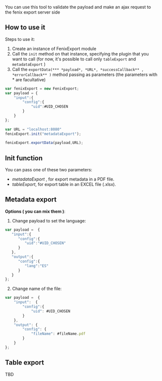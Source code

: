 
You can use this tool to validate the payload and make an ajax request to the fenix export server side

How to use it
-----------------------------------

Steps to use it:

 1. Create an instance of FenixExport module
 2. Call the ```init``` method on that instance, specifying the plugin that you want to call (for now, it's possible to call only ```tableExport``` and ```metadataExport``` )
 3. Call the  ```exportData(*** *payload*, *URL*, *successCallback** , *errorCallback** )``` method passing as parameters (the parameters with * are facultative)

```javascript
var fenixExport = new FenixExport;
var payload = {
	"input":{
		"config":{
			"uid":#UID_CHOSEN
		}
	}
};
	
var URL = "localhost:8080"		 
fenixExport.init("metadataExport");
     
fenixExport.exportData(payload,URL);
```     


Init function
-----------------------------------

You can pass one of these two parameters:

 - *metadataExport* , for export metadata in a PDF file.
 - *tableExport*, for export table in  an EXCEL file (.xlsx).

Metadata export
-----------------------------------

**Options ( you can mix them )**:

 1. Change payload to set the language: 

```javascript
var payload =  {  
   "input":{  
      "config":{  
         "uid":"#UID_CHOSEN"
      }
   },
   "output":{  
      "config":{  
         "lang":"ES"
      }
   }
};
```

 2. Change name of the file:

```javascript
var payload =  {
	"input":  {
		"config":{
			"uid": #UID_CHOSEN
		} 
	},
	"output": {
		"config": {
			"fileName": #fileName.pdf
		}
	}
};
```

Table export
-----------------------------------
TBD
				 
				 


 
